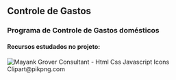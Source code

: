 ## Controle de Gastos

### Programa de Controle de Gastos domésticos

#### Recursos estudados no projeto:

<img src="https://www.pikpng.com/pngl/m/266-2660463_mayank-grover-consultant-html-css-javascript-icons-clipart.png" alt="Mayank Grover Consultant - Html Css Javascript Icons Clipart@pikpng.com">
